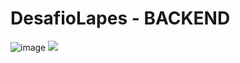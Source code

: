# DesafioLapes - BACKEND
![image]({[BadgeURLHere](https://img.shields.io/badge/Spring_Boot-F2F4F9?style=for-the-badge&logo=spring-boot)})
<img src="{https://img.shields.io/badge/Spring-6DB33F?style=for-the-badge&logo=spring&logoColor=white)https://img.shields.io/badge/Spring-6DB33F?style=for-the-badge&logo=spring&logoColor=white}" />
